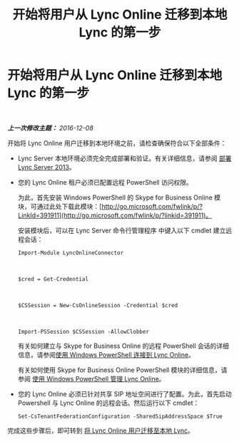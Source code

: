 ﻿---
title: 开始将用户从 Lync Online 迁移到本地 Lync 的第一步
TOCTitle: 开始将用户从 Lync Online 迁移到本地 Lync 的第一步
ms:assetid: 98245b04-ded4-4186-8da3-ba1c554b5c39
ms:mtpsurl: https://technet.microsoft.com/zh-cn/library/Dn689118(v=OCS.15)
ms:contentKeyID: 62247374
ms.date: 06/02/2017
mtps_version: v=OCS.15
ms.translationtype: HT
---

# 开始将用户从 Lync Online 迁移到本地 Lync 的第一步

 

_**上一次修改主题：** 2016-12-08_

开始将 Lync Online 用户迁移到本地环境之前，请检查确保符合以下全部条件：

  - Lync Server 本地环境必须完全完成部署和验证。有关详细信息，请参阅 [部署 Lync Server 2013](lync-server-2013-deploying-lync-server.md)。

  - 您的 Lync Online 租户必须已配置远程 PowerShell 访问权限。
    
    为此，首先安装 Windows PowerShell 的 Skype for Business Online 模块，可通过此处下载此模块：[http://go.microsoft.com/fwlink/p/?LinkId=391911](http://go.microsoft.com/fwlink/p/?linkid=391911)。
    
    安装模块后，可以在 Lync Server 命令行管理程序 中键入以下 cmdlet 建立远程会话：
    
        Import-Module LyncOnlineConnector

       &nbsp;
    
        $cred = Get-Credential

       &nbsp;
    
        $CSSession = New-CsOnlineSession -Credential $cred

       &nbsp;
    
        Import-PSSession $CSSession -AllowClobber
    
    有关如何建立与 Skype for Business Online 的远程 PowerShell 会话的详细信息，请参阅[使用 Windows PowerShell 连接到 Lync Online](https://docs.microsoft.com/en-us/SkypeForBusiness/set-up-your-computer-for-windows-powershell/set-up-your-computer-for-windows-powershell)。
    
    有关如何使用 Skype for Business Online PowerShell 模块的详细信息，请参阅 [使用 Windows PowerShell 管理 Lync Online](https://docs.microsoft.com/en-us/SkypeForBusiness/set-up-your-computer-for-windows-powershell/set-up-your-computer-for-windows-powershell)。

  - 您的 Lync Online 必须已针对共享 SIP 地址空间进行了配置。为此，首先启动 Powershell 与 Lync Online 的远程会话。然后运行以下 cmdlet：
    
        Set-CsTenantFederationConfiguration -SharedSipAddressSpace $True

完成这些步骤后，即可转到 [将 Lync Online 用户迁移至本地 Lync](lync-server-2013-migrating-lync-online-users-to-lync-on-premises.md)。

